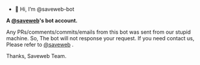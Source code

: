 - 👋 Hi, I’m @saveweb-bot

**A [@saveweb](https://github.com/saveweb)'s bot account.**

Any PRs/comments/commits/emails from this bot was sent from our stupid machine. So, The bot will not response your request.
If you need contact us, Please refer to [@saveweb](https://github.com/saveweb) .

Thanks,
Saveweb Team.
